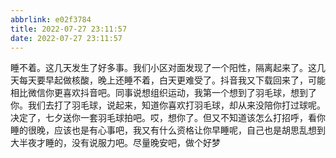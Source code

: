 ```yaml
---
abbrlink: e02f3784
title: 2022-07-27 23:11:57
date: 2022-07-27 23:11:57
---
```


睡不着。这几天发生了好多事。我们小区对面发现了一个阳性，隔离起来了。这几天每天要早起做核酸，晚上还睡不着，白天更难受了。抖音我又下载回来了，可能相比微信你更喜欢抖音吧。同事说想组织运动，我第一个想到了羽毛球，想到了你。我们去打了羽毛球，说起来，知道你喜欢打羽毛球，却从来没陪你打过球呢。决定了，七夕送你一套羽毛球拍吧。哎，想你了。但又不知道该怎么打招呼，看你睡的很晚，应该也是有心事吧，我又有什么资格让你早睡呢，自己也是胡思乱想到大半夜才睡的，没有说服力吧。尽量晚安吧，做个好梦
